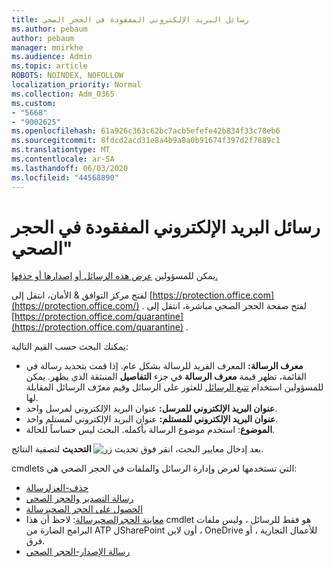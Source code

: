 ```yaml
---
title: رسائل البريد الإلكتروني المفقودة في الحجر الصحي
ms.author: pebaum
author: pebaum
manager: mnirkhe
ms.audience: Admin
ms.topic: article
ROBOTS: NOINDEX, NOFOLLOW
localization_priority: Normal
ms.collection: Adm_O365
ms.custom:
- "5668"
- "9002625"
ms.openlocfilehash: 61a926c363c62bc7acb5efefe42b834f33c78eb6
ms.sourcegitcommit: 8fdcd2acd31e8a4b9a8a0b91674f397d2f7889c1
ms.translationtype: MT
ms.contentlocale: ar-SA
ms.lasthandoff: 06/03/2020
ms.locfileid: "44568890"
---
```

# <a name="missing-emails-in-quarantine"></a>رسائل البريد الإلكتروني المفقودة في الحجر الصحي"

يمكن للمسؤولين [عرض هذه الرسائل أو إصدارها أو حذفها.](https://docs.microsoft.com/microsoft-365/security/office-365-security/manage-quarantined-messages-and-files?view=o365-worldwide)

لفتح مركز التوافق & الأمان، انتقل إلى [https://protection.office.com](https://protection.office.com/) . لفتح صفحة الحجر الصحي مباشرة، انتقل إلى [https://protection.office.com/quarantine](https://protection.office.com/quarantine) .  

يمكنك البحث حسب القيم التالية:  

- **معرف الرسالة:** المعرف الفريد للرسالة بشكل عام. إذا قمت بتحديد رسالة في القائمة، تظهر قيمة **معرف الرسالة** في جزء **التفاصيل** المنبثقة الذي يظهر. يمكن للمسؤولين استخدام [تتبع الرسائل](https://docs.microsoft.com/microsoft-365/security/office-365-security/message-trace-scc?view=o365-worldwide) للعثور على الرسائل وقيم معرّف الرسائل المقابلة لها.
- **عنوان البريد الإلكتروني للمرسل:** عنوان البريد الإلكتروني لمرسل واحد.
- **عنوان البريد الإلكتروني للمستلم:** عنوان البريد الإلكتروني لمستلم واحد.
- **الموضوع**: استخدم موضوع الرسالة بأكمله. البحث ليس حساساً للحالة.

بعد إدخال معايير البحث، انقر فوق ![ تحديث زر ](https://docs.microsoft.com/microsoft-365/media/scc-quarantine-refresh.png?view=o365-worldwide) **التحديث** لتصفية النتائج.  

cmdlets التي تستخدمها لعرض وإدارة الرسائل والملفات في الحجر الصحي هي:
- [حذف-العزلرسالة](https://docs.microsoft.com/powershell/module/exchange/delete-quarantinemessage)
- [رسالة التصدير والحجر الصحي](https://docs.microsoft.com/powershell/module/exchange/export-quarantinemessage)
- [الحصول على الحجر الصحيرسالة](https://docs.microsoft.com/powershell/module/exchange/get-quarantinemessage)
- [معاينة الحجرالصحيرسالة](https://docs.microsoft.com/powershell/module/exchange/preview-quarantinemessage): لاحظ أن هذا cmdlet هو فقط للرسائل ، وليس ملفات البرامج الضارة من ATP لSharePoint أون لاين ، OneDrive للأعمال التجارية ، أو فرق.
- [رسالة الإصدار-الحجر الصحي](https://docs.microsoft.com/powershell/module/exchange/release-quarantinemessage)